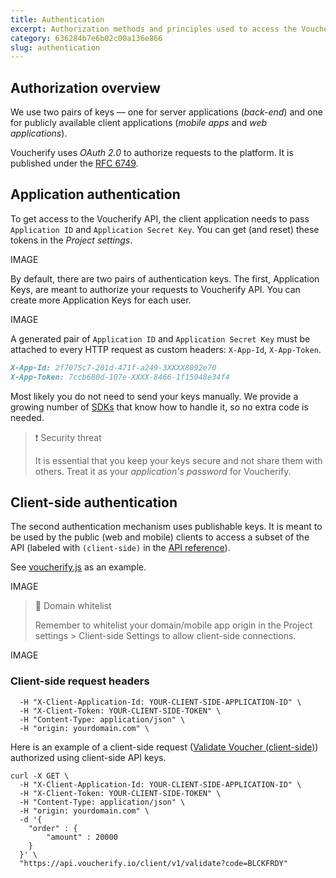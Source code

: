 ```yaml
---
title: Authentication
excerpt: Authorization methods and principles used to access the Voucherify platform HTTP APIs.
category: 636284b7e6b02c00a136e866
slug: authentication
---
```


## Authorization overview

We use two pairs of keys — one for server applications (*back-end*) and one for publicly available client applications (*mobile apps* and *web applications*).

Voucherify uses *OAuth 2.0* to authorize requests to the platform. It is published under the [RFC 6749](https://datatracker.ietf.org/doc/html/rfc6749).

## Application authentication

To get access to the Voucherify API, the client application needs to pass `Application ID` and `Application Secret Key`. You can get (and reset) these tokens in the *Project settings*.

IMAGE

By default, there are two pairs of authentication keys. The first, Application Keys, are meant to authorize your requests to Voucherify API. You can create more Application Keys for each user.

IMAGE

A generated pair of `Application ID` and `Application Secret Key` must be attached to every HTTP request as custom headers: `X-App-Id`, `X-App-Token`.

```markdown App Keys
X-App-Id: 2f7075c7-201d-471f-a249-3XXXX8092e70    
X-App-Token: 7ccb680d-107e-XXXX-8466-1f15048e34f4
```

Most likely you do not need to send your keys manually. We provide a growing number of [SDKs](doc:sdks) that know how to handle it, so no extra code is needed.

> :heavy_exclamation_mark: Security threat
> 
> It is essential that you keep your keys secure and not share them with others. Treat it as your *application's password* for Voucherify.

## Client-side authentication

The second authentication mechanism uses publishable keys. It is meant to be used by the public (web and mobile) clients to access a subset of the API (labeled with `(client-side)` in the [API reference](doc:api-reference)).

See [voucherify.js](https://docs.voucherify.io/docs/client-side-api) as an example.

IMAGE

> :construction: Domain whitelist
> 
> Remember to whitelist your domain/mobile app origin in the Project settings > Client-side Settings to allow client-side connections.

IMAGE

### Client-side request headers

```curl Client-side request headers
  -H "X-Client-Application-Id: YOUR-CLIENT-SIDE-APPLICATION-ID" \
  -H "X-Client-Token: YOUR-CLIENT-SIDE-TOKEN" \
  -H "Content-Type: application/json" \
  -H "origin: yourdomain.com" \ 
```

Here is an example of a client-side request ([Validate Voucher (client-side)](ref:vouchers-validate)) authorized using client-side API keys.

```curl Client-side redemption
curl -X GET \
  -H "X-Client-Application-Id: YOUR-CLIENT-SIDE-APPLICATION-ID" \
  -H "X-Client-Token: YOUR-CLIENT-SIDE-TOKEN" \
  -H "Content-Type: application/json" \
  -H "origin: yourdomain.com" \
  -d '{
    "order" : {
        "amount" : 20000
    }
  }' \
  "https://api.voucherify.io/client/v1/validate?code=BLCKFRDY"
```